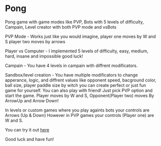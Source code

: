 # Pong

Pong game with game modes like PVP, Bots with 5 levels of difficulty, Campain, Level creator with both PVP mode and vsBots

PVP Mode - Works just like you would imagine, player one moves by W and S player two moves by arrows

Player vs Computer - I implemented 5 levels of difficulty, easy, medium, hard, insane and impossible good luck!

Campain - You have 4 levels in campain with diffrent modificators.

Sandbox/level creation - You have multiple modificators to change apperance, logic, and diffrent values like opponent speed, bacground color, ball size, player paddle size by witch you can create perfect or just fun game for yourself. You can also play with friend! Just pick PVP option and start the game. Player moves by W and S, Opponent(Player two) moves By ArrowUp and Arrow Down!

In levels or custom games where you play againts bots your controls are Arrows (Up & Down)
However in PVP games your controls (Player one) are W and S. 

You can try it out <a href="https://alex-g-r.github.io/Pong/">here<a/>

Good luck and have fun!
